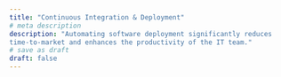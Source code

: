 ```yaml
---
title: "Continuous Integration & Deployment"
# meta description
description: "Automating software deployment significantly reduces
time-to-market and enhances the productivity of the IT team."
# save as draft
draft: false
---
```

